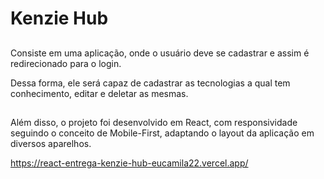 <h1>Kenzie Hub</h1>

##

<p>Consiste em uma aplicação, onde o usuário deve se cadastrar e assim é redirecionado para o login.</p>
<p>Dessa forma, ele será capaz de cadastrar as tecnologias a qual tem conhecimento, editar e deletar as mesmas.</p>

##

<p>Além disso, o projeto foi desenvolvido em React, com responsividade seguindo o conceito de Mobile-First, adaptando o layout da aplicação em diversos aparelhos.</p>

https://react-entrega-kenzie-hub-eucamila22.vercel.app/
